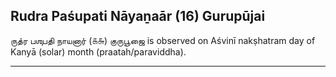 ## Rudra Paśupati Nāyaṉaār (16) Gurupūjai
ருத்ர பஶுபதி நாயனார் (௧௬) குருபூஜை is observed on Aśvinī nakṣhatram day of Kanyā (solar) month (praatah/paraviddha).



---
